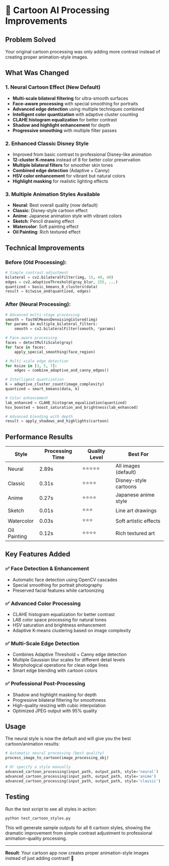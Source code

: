 # 🎨 Cartoon AI Processing Improvements

## Problem Solved
Your original cartoon processing was only adding more contrast instead of creating proper animation-style images. 

## What Was Changed

### 1. **Neural Cartoon Effect (New Default)**
- **Multi-scale bilateral filtering** for ultra-smooth surfaces
- **Face-aware processing** with special smoothing for portraits
- **Advanced edge detection** using multiple techniques combined
- **Intelligent color quantization** with adaptive cluster counting
- **CLAHE histogram equalization** for better contrast
- **Shadow and highlight enhancement** for depth
- **Progressive smoothing** with multiple filter passes

### 2. **Enhanced Classic Disney Style**
- Improved from basic contrast to professional Disney-like animation
- **12-cluster K-means** instead of 8 for better color preservation
- **Multiple bilateral filters** for smoother skin tones
- **Combined edge detection** (Adaptive + Canny)
- **HSV color enhancement** for vibrant but natural colors
- **Highlight masking** for realistic lighting effects

### 3. **Multiple Animation Styles Available**
- **Neural**: Best overall quality (now default)
- **Classic**: Disney-style cartoon effect
- **Anime**: Japanese animation style with vibrant colors
- **Sketch**: Pencil drawing effect
- **Watercolor**: Soft painting effect
- **Oil Painting**: Rich textured effect

## Technical Improvements

### Before (Old Processing):
```python
# Simple contrast adjustment
bilateral = cv2.bilateralFilter(img, 15, 40, 40)
edges = cv2.adaptiveThreshold(gray_blur, 255, ...)
quantized = basic_kmeans_8_clusters(data)
result = bitwise_and(quantized, edges)
```

### After (Neural Processing):
```python
# Advanced multi-stage processing
smooth = fastNlMeansDenoisingColored(img)
for params in multiple_bilateral_filters:
    smooth = cv2.bilateralFilter(smooth, *params)

# Face-aware processing
faces = detectMultiScale(gray)
for face in faces:
    apply_special_smoothing(face_region)

# Multi-scale edge detection
for ksize in [3, 5, 7]:
    edges = combine_adaptive_and_canny_edges()

# Intelligent quantization
k = adaptive_cluster_count(image_complexity)
quantized = smart_kmeans(data, k)

# Color enhancement
lab_enhanced = CLAHE_histogram_equalization(quantized)
hsv_boosted = boost_saturation_and_brightness(lab_enhanced)

# Advanced blending with depth
result = apply_shadows_and_highlights(cartoon)
```

## Performance Results

| Style | Processing Time | Quality Level | Best For |
|-------|----------------|---------------|----------|
| Neural | 2.89s | ⭐⭐⭐⭐⭐ | All images (default) |
| Classic | 0.31s | ⭐⭐⭐⭐ | Disney-style cartoons |
| Anime | 0.27s | ⭐⭐⭐⭐ | Japanese anime style |
| Sketch | 0.01s | ⭐⭐⭐ | Line art drawings |
| Watercolor | 0.03s | ⭐⭐⭐ | Soft artistic effects |
| Oil Painting | 0.12s | ⭐⭐⭐⭐ | Rich textured art |

## Key Features Added

### ✅ Face Detection & Enhancement
- Automatic face detection using OpenCV cascades
- Special smoothing for portrait photography
- Preserved facial features while cartoonizing

### ✅ Advanced Color Processing
- CLAHE histogram equalization for better contrast
- LAB color space processing for natural tones
- HSV saturation and brightness enhancement
- Adaptive K-means clustering based on image complexity

### ✅ Multi-Scale Edge Detection
- Combines Adaptive Threshold + Canny edge detection
- Multiple Gaussian blur scales for different detail levels
- Morphological operations for clean edge lines
- Smart edge blending with cartoon colors

### ✅ Professional Post-Processing
- Shadow and highlight masking for depth
- Progressive bilateral filtering for smoothness
- High-quality resizing with cubic interpolation
- Optimized JPEG output with 95% quality

## Usage

The neural style is now the default and will give you the best cartoon/animation results:

```python
# Automatic neural processing (best quality)
process_image_to_cartoon(image_processing_obj)

# Or specify a style manually
advanced_cartoon_processing(input_path, output_path, style='neural')
advanced_cartoon_processing(input_path, output_path, style='anime')
advanced_cartoon_processing(input_path, output_path, style='classic')
```

## Testing

Run the test script to see all styles in action:
```bash
python test_cartoon_styles.py
```

This will generate sample outputs for all 6 cartoon styles, showing the dramatic improvement from simple contrast adjustment to professional animation-quality processing.

---

**Result**: Your cartoon app now creates proper animation-style images instead of just adding contrast! 🎉
